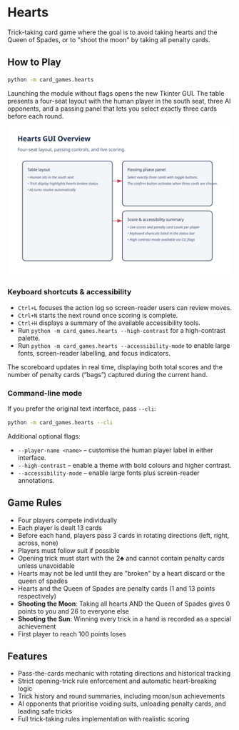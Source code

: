 # Hearts

Trick-taking card game where the goal is to avoid taking hearts and the Queen of Spades, or to "shoot the moon" by taking all penalty cards.

## How to Play

```bash
python -m card_games.hearts
```

Launching the module without flags opens the new Tkinter GUI. The table presents a
four-seat layout with the human player in the south seat, three AI opponents, and a
passing panel that lets you select exactly three cards before each round.

![Hearts GUI overview](../../docs/images/hearts_gui_overview.svg)

### Keyboard shortcuts & accessibility

- `Ctrl+L` focuses the action log so screen-reader users can review moves.
- `Ctrl+N` starts the next round once scoring is complete.
- `Ctrl+H` displays a summary of the available accessibility tools.
- Run ``python -m card_games.hearts --high-contrast`` for a high-contrast palette.
- Run ``python -m card_games.hearts --accessibility-mode`` to enable large fonts,
  screen-reader labelling, and focus indicators.

The scoreboard updates in real time, displaying both total scores and the number of
penalty cards (“bags”) captured during the current hand.

### Command-line mode

If you prefer the original text interface, pass ``--cli``:

```bash
python -m card_games.hearts --cli
```

Additional optional flags:

- ``--player-name <name>`` – customise the human player label in either interface.
- ``--high-contrast`` – enable a theme with bold colours and higher contrast.
- ``--accessibility-mode`` – enable large fonts plus screen-reader annotations.

## Game Rules

- Four players compete individually
- Each player is dealt 13 cards
- Before each hand, players pass 3 cards in rotating directions (left, right, across, none)
- Players must follow suit if possible
- Opening trick must start with the 2♣ and cannot contain penalty cards unless unavoidable
- Hearts may not be led until they are "broken" by a heart discard or the queen of spades
- Hearts and the Queen of Spades are penalty cards (1 and 13 points respectively)
- **Shooting the Moon**: Taking all hearts AND the Queen of Spades gives 0 points to you and 26 to everyone else
- **Shooting the Sun**: Winning every trick in a hand is recorded as a special achievement
- First player to reach 100 points loses

## Features

- Pass-the-cards mechanic with rotating directions and historical tracking
- Strict opening-trick rule enforcement and automatic heart-breaking logic
- Trick history and round summaries, including moon/sun achievements
- AI opponents that prioritise voiding suits, unloading penalty cards, and leading safe tricks
- Full trick-taking rules implementation with realistic scoring
